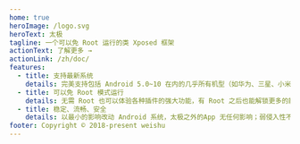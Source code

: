 ```yaml
---
home: true
heroImage: /logo.svg
heroText: 太极
tagline: 一个可以免 Root 运行的类 Xposed 框架
actionText: 了解更多 →
actionLink: /zh/doc/
features:
  - title: 支持最新系统
    details: 完美支持包括 Android 5.0~10 在内的几乎所有机型（如华为、三星、小米，Oppo和 Vivo 等)。
  - title: 可以免 Root 模式运行
    details: 无需 Root 也可以体验各种插件的强大功能，有 Root 之后也能解锁更多的能力。
  - title: 稳定、流畅、安全
    details: 以最小的影响改动 Android 系统，太极之外的App 无任何影响；弱侵入性不易被检测；不明来源的模块无法使用保障安全。
footer: Copyright © 2018-present weishu
---
```

